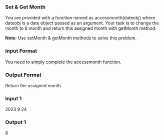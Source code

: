 ### Set & Get Month

You are provided with a function named as accessmonth(dateobj) where dateobj is a date object passed as an argument. Your task is to change the month to 8 month and return this assigned month with getMonth method.

**Note**: Use setMonth & getMonth methods to solve this problem.

### Input Format
You need to simply complete the accessmonth function.

### Output Format
Return the assigned month.

### Input 1
2023
9
24

### Output 1
8